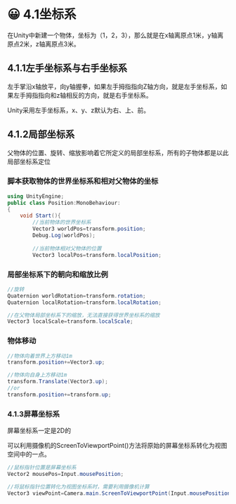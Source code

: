 # 😀 4.1坐标系

在Unity中新建一个物体，坐标为（1，2，3），那么就是在x轴离原点1米，y轴离原点2米，z轴离原点3米。

## 4.1.1左手坐标系与右手坐标系

左手掌沿x轴放平，向y轴握拳，如果左手拇指指向Z轴方向，就是左手坐标系，如果左手拇指指向和z轴相反的方向，就是右手坐标系。

Unity采用左手坐标系，x、y、z默认为右、上、前。

## 4.1.2局部坐标系

父物体的位置、旋转、缩放影响着它所定义的局部坐标系，所有的子物体都是以此局部坐标系定位

### 脚本获取物体的世界坐标系和相对父物体的坐标

```csharp
using UnityEngine;
public class Position:MonoBehaviour:
{
    void Start(){
        //当前物体的世界坐标系
        Vector3 worldPos=transform.position;
        Debug.Log(worldPos);
        
        //当前物体相对父物体的位置
        Vector3 localPos=transform.localPosition;
```

### 局部坐标系下的朝向和缩放比例

```csharp
//旋转
Quaternion worldRotation=transform.rotation;
Quaternion localRotation=transform.localRotation;

//在父物体局部坐标系下的缩放，无法直接获得世界坐标系的缩放
Vector3 localScale=transform.localScale;
```

### 物体移动

```csharp
//物体向着世界上方移动1m
transform.position+=Vector3.up;

//物体向自身上方移动1m
transform.Translate(Vector3.up);
//or
transform.position+=transform.up;
```

### 4.1.3屏幕坐标系

屏幕坐标系一定是2D的

可以利用摄像机的ScreenToViewportPoint()方法将原始的屏幕坐标系转化为视图空间中的一点。

```csharp
//鼠标指针位置是屏幕坐标系
Vector2 mousePos=Input.mousePosition;

//将鼠标指针位置转化为视图坐标系时，需要利用摄像机计算
Vector3 viewPoint=Camera.main.ScreenToViewportPoint(Input.mousePosition);
```
